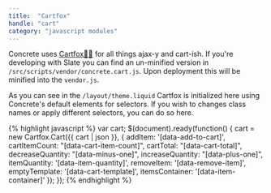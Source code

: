```yaml
---
title:  "Cartfox"
handle: "cart"
category: "javascript modules"
---
```

Concrete uses [Cartfox🛒🦊](https://github.com/Elkfox/Cartfox) for all things ajax-y and cart-ish. If you're developing with Slate you can find an un-minified version in `/src/scripts/vendor/concrete.cart.js`. Upon deployment this will be minified into the `vendor.js`.

As you can see in the `/layout/theme.liquid` Cartfox is initialized here using Concrete's default elements for selectors. If you wish to changes class names or apply different selectors, you can do so here.

{% highlight javascript %}
  var cart;
  $(document).ready(function() {
    cart = new Cartfox.Cart({{ cart | json }}, {
      addItem: '[data-add-to-cart]',
      cartItemCount: "[data-cart-item-count]",
      cartTotal: "[data-cart-total]",
      decreaseQuantity: "[data-minus-one]",
      increaseQuantity: "[data-plus-one]",
      itemQuantity: '[data-item-quantity]',
      removeItem: '[data-remove-item]',
      emptyTemplate: '[data-cart-template]',
      itemsContainer: '[data-item-container]'
    });
  });
{% endhighlight %}
